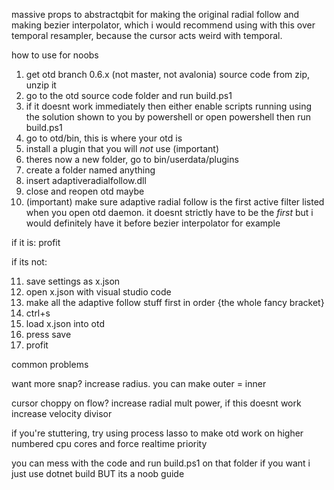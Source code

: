 massive props to abstractqbit for making the original radial follow and making bezier interpolator, which i would recommend using with this over temporal resampler, because the cursor acts weird with temporal.

how to use for noobs

1. get otd branch 0.6.x (not master, not avalonia) source code from zip, unzip it
2. go to the otd source code folder and run build.ps1
3. if it doesnt work immediately then either enable scripts running using the solution shown to you by powershell or open powershell then run build.ps1
4. go to otd/bin, this is where your otd is
5. install a plugin that you will *not* use (important)
6. theres now a new folder, go to bin/userdata/plugins
7. create a folder named anything
8. insert adaptiveradialfollow.dll
9. close and reopen otd maybe
10. (important) make sure adaptive radial follow is the first active filter listed when you open otd daemon. it doesnt strictly have to be the *first* but i would definitely have it before bezier interpolator for example

if it is: profit

if its not:

11. save settings as x.json
12. open x.json with visual studio code
13. make all the adaptive follow stuff first in order {the whole fancy bracket}
14. ctrl+s
15. load x.json into otd
16. press save
17. profit

common problems

want more snap? increase radius. you can make outer = inner

cursor choppy on flow? increase radial mult power, if this doesnt work increase velocity divisor

if you're stuttering, try using process lasso to make otd work on higher numbered cpu cores and force realtime priority

you can mess with the code and run build.ps1 on that folder if you want i just use dotnet build BUT its a noob guide

